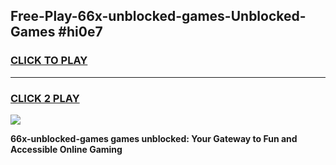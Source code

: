 
## Free-Play-66x-unblocked-games-Unblocked-Games #hi0e7
<h3>
<a href="https://news.freeplayer.one?title=66x-unblocked-games&ref=8M">CLICK TO PLAY</a></h3>
<hr>

<h3>
<a href="https://news.freeplayer.one?title=66x-unblocked-games&ref=8M">CLICK 2 PLAY</a>
  
</h3>

<a href="https://news.freeplayer.one?title=66x-unblocked-games&ref=8M"><img src="https://clearcache.store/games.png"></a>


**66x-unblocked-games games unblocked: Your Gateway to Fun and Accessible Online Gaming**
